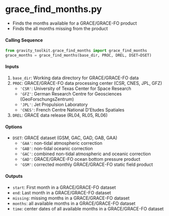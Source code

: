 grace_find_months.py
====================

 - Finds the months available for a GRACE/GRACE-FO product
 - Finds the all months missing from the product

#### Calling Sequence
```python
from gravity_toolkit.grace_find_months import grace_find_months
grace_months = grace_find_months(base_dir, PROC, DREL, DSET=DSET)
```

#### Inputs
 1. `base_dir`: Working data directory for GRACE/GRACE-FO data
 2. `PROC`: GRACE/GRACE-FO data processing center (CSR, CNES, JPL, GFZ)  
    * `'CSR'`: University of Texas Center for Space Research  
    * `'GFZ'`: German Research Centre for Geosciences (GeoForschungsZentrum)
    * `'JPL'`: Jet Propulsion Laboratory    
    * `'CNES'`: French Centre National D'Etudes Spatiales
 3. `DREL`: GRACE data release (RL04, RL05, RL06)

#### Options
 - `DSET`: GRACE dataset (GSM, GAC, GAD, GAB, GAA)
    * `'GAA'`: non-tidal atmospheric correction  
    * `'GAB'`: non-tidal oceanic correction  
    * `'GAC'`: combined non-tidal atmospheric and oceanic correction  
    * `'GAD'`: GRACE/GRACE-FO ocean bottom pressure product  
    * `'GSM'`: corrected monthly GRACE/GRACE-FO static field product

#### Outputs
 - `start`: First month in a GRACE/GRACE-FO dataset
 - `end`: Last month in a GRACE/GRACE-FO dataset
 - `missing`: missing months in a GRACE/GRACE-FO dataset
 - `months`: all available months in a GRACE/GRACE-FO dataset
 - `time`: center dates of all available months in a GRACE/GRACE-FO dataset
